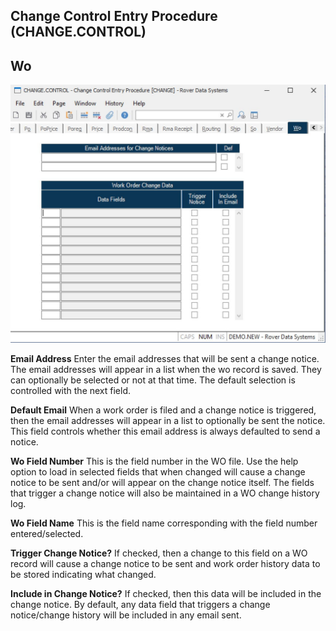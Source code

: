 ##  Change Control Entry Procedure (CHANGE.CONTROL)

<PageHeader />

##  Wo

![](./CHANGE-CONTROL-20.jpg)

**Email Address** Enter the email addresses that will be sent a change notice.
The email addresses will appear in a list when the wo record is saved. They
can optionally be selected or not at that time. The default selection is
controlled with the next field.  
  
**Default Email** When a work order is filed and a change notice is triggered,
then the email addresses will appear in a list to optionally be sent the
notice. This field controls whether this email address is always defaulted to
send a notice.  
  
**Wo Field Number** This is the field number in the WO file. Use the help
option to load in selected fields that when changed will cause a change notice
to be sent and/or will appear on the change notice itself. The fields that
trigger a change notice will also be maintained in a WO change history log.  
  
**Wo Field Name** This is the field name corresponding with the field number
entered/selected.  
  
**Trigger Change Notice?** If checked, then a change to this field on a WO
record will cause a change notice to be sent and work order history data to be
stored indicating what changed.  
  
**Include in Change Notice?** If checked, then this data will be included in
the change notice. By default, any data field that triggers a change
notice/change history will be included in any email sent.  
  
  
<badge text= "Version 8.10.57" vertical="middle" />

<PageFooter />